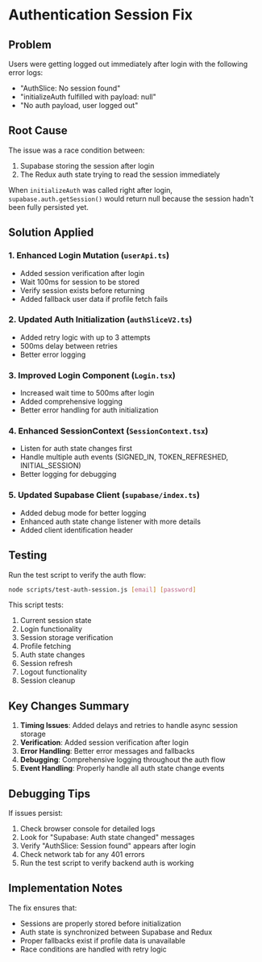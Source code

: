 # Authentication Session Fix

## Problem
Users were getting logged out immediately after login with the following error logs:
- "AuthSlice: No session found"
- "initializeAuth fulfilled with payload: null"
- "No auth payload, user logged out"

## Root Cause
The issue was a race condition between:
1. Supabase storing the session after login
2. The Redux auth state trying to read the session immediately

When `initializeAuth` was called right after login, `supabase.auth.getSession()` would return null because the session hadn't been fully persisted yet.

## Solution Applied

### 1. Enhanced Login Mutation (`userApi.ts`)
- Added session verification after login
- Wait 100ms for session to be stored
- Verify session exists before returning
- Added fallback user data if profile fetch fails

### 2. Updated Auth Initialization (`authSliceV2.ts`)
- Added retry logic with up to 3 attempts
- 500ms delay between retries
- Better error logging

### 3. Improved Login Component (`Login.tsx`)
- Increased wait time to 500ms after login
- Added comprehensive logging
- Better error handling for auth initialization

### 4. Enhanced SessionContext (`SessionContext.tsx`)
- Listen for auth state changes first
- Handle multiple auth events (SIGNED_IN, TOKEN_REFRESHED, INITIAL_SESSION)
- Better logging for debugging

### 5. Updated Supabase Client (`supabase/index.ts`)
- Added debug mode for better logging
- Enhanced auth state change listener with more details
- Added client identification header

## Testing

Run the test script to verify the auth flow:
```bash
node scripts/test-auth-session.js [email] [password]
```

This script tests:
1. Current session state
2. Login functionality
3. Session storage verification
4. Profile fetching
5. Auth state changes
6. Session refresh
7. Logout functionality
8. Session cleanup

## Key Changes Summary

1. **Timing Issues**: Added delays and retries to handle async session storage
2. **Verification**: Added session verification after login
3. **Error Handling**: Better error messages and fallbacks
4. **Debugging**: Comprehensive logging throughout the auth flow
5. **Event Handling**: Properly handle all auth state change events

## Debugging Tips

If issues persist:
1. Check browser console for detailed logs
2. Look for "Supabase: Auth state changed" messages
3. Verify "AuthSlice: Session found" appears after login
4. Check network tab for any 401 errors
5. Run the test script to verify backend auth is working

## Implementation Notes

The fix ensures that:
- Sessions are properly stored before initialization
- Auth state is synchronized between Supabase and Redux
- Proper fallbacks exist if profile data is unavailable
- Race conditions are handled with retry logic